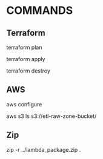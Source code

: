# COMMANDS


## Terraform

terraform plan

terraform apply

terraform destroy


## AWS

aws configure

aws s3 ls s3://etl-raw-zone-bucket/


## Zip


zip -r ../lambda_package.zip .

